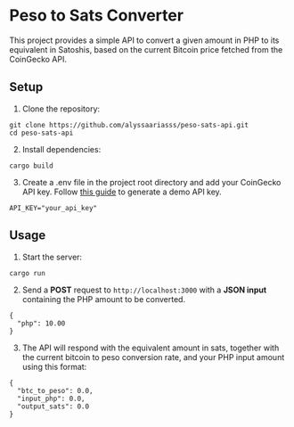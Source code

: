 # Peso to Sats Converter

This project provides a simple API to convert a given amount in PHP to its equivalent in Satoshis, based on the current Bitcoin price fetched from the CoinGecko API.

## Setup

1. Clone the repository:
```
git clone https://github.com/alyssaariasss/peso-sats-api.git
cd peso-sats-api
```

2. Install dependencies:
```
cargo build
```

3. Create a .env file in the project root directory and add your CoinGecko API key. Follow [this guide](https://support.coingecko.com/hc/en-us/articles/21880397454233-User-Guide-How-to-sign-up-for-CoinGecko-Demo-API-and-generate-an-API-key) to generate a demo API key.
```
API_KEY="your_api_key"
```

## Usage

1. Start the server:
```
cargo run
```

2. Send a **POST** request to `http://localhost:3000` with a **JSON input** containing the PHP amount to be converted.
```
{
  "php": 10.00
}
```

3. The API will respond with the equivalent amount in sats, together with the current bitcoin to peso conversion rate, and your PHP input amount using this format:
```
{
  "btc_to_peso": 0.0,
  "input_php": 0.0,
  "output_sats": 0.0
}
```
